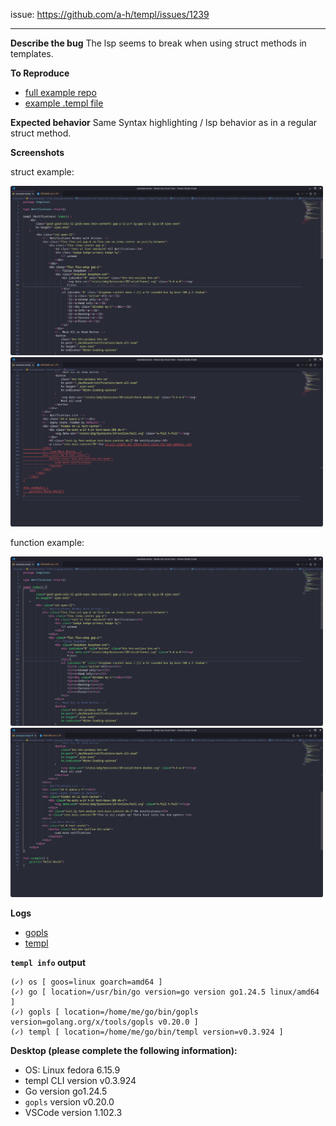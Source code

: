 issue: <https://github.com/a-h/templ/issues/1239>

---

**Describe the bug**
The lsp seems to break when using struct methods in templates.

**To Reproduce**

- [full example repo](https://github.com/dontWatchMeCode/templ-issue-template/tree/struct-method-lps-issue)
- [example .templ file](https://raw.githubusercontent.com/dontWatchMeCode/templ-issue-template/refs/heads/struct-method-lps-issue/templates/example.templ)

**Expected behavior**
Same Syntax highlighting / lsp behavior as in a regular struct method.

**Screenshots**

struct example:

<img src="https://github.com/dontWatchMeCode/templ-issue-template/blob/struct-method-lps-issue/screenshots/struct_1.png?raw=true" width="500">

<img src="https://github.com/dontWatchMeCode/templ-issue-template/blob/struct-method-lps-issue/screenshots/struct_2.png?raw=true" width="500">

function example:

<img src="https://github.com/dontWatchMeCode/templ-issue-template/blob/struct-method-lps-issue/screenshots/function_1.png?raw=true" width="500">

<img src="https://github.com/dontWatchMeCode/templ-issue-template/blob/struct-method-lps-issue/screenshots/function_2.png?raw=true" width="500">

**Logs**

- [gopls](https://github.com/dontWatchMeCode/templ-issue-template/blob/struct-method-lps-issue/logs/gopls.log)
- [templ](https://github.com/dontWatchMeCode/templ-issue-template/blob/struct-method-lps-issue/logs/templ.log)

**`templ info` output**

```
(✓) os [ goos=linux goarch=amd64 ]
(✓) go [ location=/usr/bin/go version=go version go1.24.5 linux/amd64 ]
(✓) gopls [ location=/home/me/go/bin/gopls version=golang.org/x/tools/gopls v0.20.0 ]
(✓) templ [ location=/home/me/go/bin/templ version=v0.3.924 ]
```

**Desktop (please complete the following information):**

- OS: Linux fedora 6.15.9
- templ CLI version v0.3.924
- Go version go1.24.5
- `gopls` version v0.20.0
- VSCode version 1.102.3
